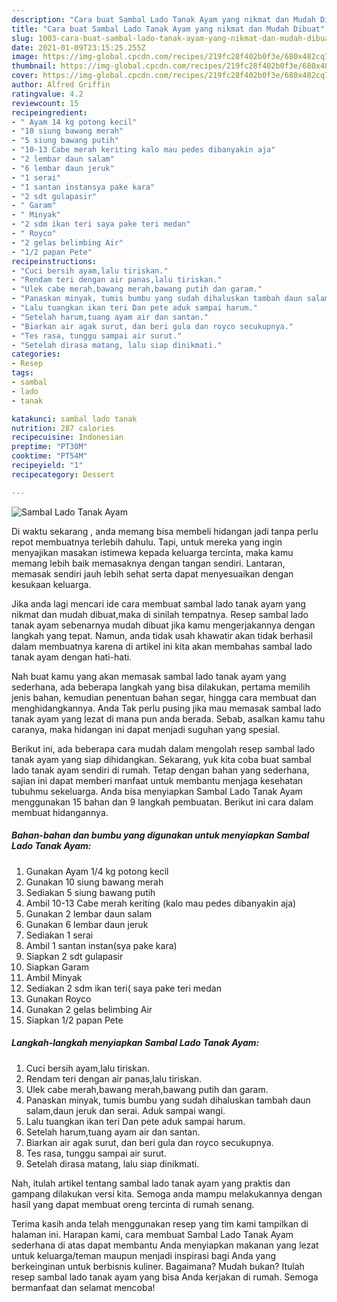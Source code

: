 ```yaml
---
description: "Cara buat Sambal Lado Tanak Ayam yang nikmat dan Mudah Dibuat"
title: "Cara buat Sambal Lado Tanak Ayam yang nikmat dan Mudah Dibuat"
slug: 1003-cara-buat-sambal-lado-tanak-ayam-yang-nikmat-dan-mudah-dibuat
date: 2021-01-09T23:15:25.255Z
image: https://img-global.cpcdn.com/recipes/219fc28f402b0f3e/680x482cq70/sambal-lado-tanak-ayam-foto-resep-utama.jpg
thumbnail: https://img-global.cpcdn.com/recipes/219fc28f402b0f3e/680x482cq70/sambal-lado-tanak-ayam-foto-resep-utama.jpg
cover: https://img-global.cpcdn.com/recipes/219fc28f402b0f3e/680x482cq70/sambal-lado-tanak-ayam-foto-resep-utama.jpg
author: Alfred Griffin
ratingvalue: 4.2
reviewcount: 15
recipeingredient:
- " Ayam 14 kg potong kecil"
- "10 siung bawang merah"
- "5 siung bawang putih"
- "10-13 Cabe merah keriting kalo mau pedes dibanyakin aja"
- "2 lembar daun salam"
- "6 lembar daun jeruk"
- "1 serai"
- "1 santan instansya pake kara"
- "2 sdt gulapasir"
- " Garam"
- " Minyak"
- "2 sdm ikan teri saya pake teri medan"
- " Royco"
- "2 gelas belimbing Air"
- "1/2 papan Pete"
recipeinstructions:
- "Cuci bersih ayam,lalu tiriskan."
- "Rendam teri dengan air panas,lalu tiriskan."
- "Ulek cabe merah,bawang merah,bawang putih dan garam."
- "Panaskan minyak, tumis bumbu yang sudah dihaluskan tambah daun salam,daun jeruk dan serai. Aduk sampai wangi."
- "Lalu tuangkan ikan teri Dan pete aduk sampai harum."
- "Setelah harum,tuang ayam air dan santan."
- "Biarkan air agak surut, dan beri gula dan royco secukupnya."
- "Tes rasa, tunggu sampai air surut."
- "Setelah dirasa matang, lalu siap dinikmati."
categories:
- Resep
tags:
- sambal
- lado
- tanak

katakunci: sambal lado tanak 
nutrition: 287 calories
recipecuisine: Indonesian
preptime: "PT30M"
cooktime: "PT54M"
recipeyield: "1"
recipecategory: Dessert

---
```



![Sambal Lado Tanak Ayam](https://img-global.cpcdn.com/recipes/219fc28f402b0f3e/680x482cq70/sambal-lado-tanak-ayam-foto-resep-utama.jpg)

Di waktu  sekarang , anda memang bisa membeli hidangan jadi tanpa perlu repot membuatnya terlebih dahulu. Tapi, untuk mereka yang ingin menyajikan masakan istimewa kepada keluarga tercinta, maka kamu memang lebih baik memasaknya dengan tangan sendiri. Lantaran, memasak sendiri jauh lebih sehat serta dapat menyesuaikan dengan kesukaan keluarga.

Jika anda lagi mencari ide cara membuat sambal lado tanak ayam yang nikmat dan mudah dibuat,maka di sinilah tempatnya. Resep sambal lado tanak ayam  sebenarnya mudah dibuat jika kamu mengerjakannya dengan langkah yang tepat. Namun, anda tidak usah khawatir akan tidak berhasil dalam membuatnya 
karena di artikel ini kita akan membahas sambal lado tanak ayam dengan hati-hati.  



Nah buat kamu yang akan memasak sambal lado tanak ayam yang sederhana, ada beberapa langkah yang bisa dilakukan, pertama memilih jenis bahan, kemudian penentuan bahan segar, hingga cara membuat dan menghidangkannya. Anda Tak perlu pusing jika mau memasak sambal lado tanak ayam yang lezat di mana pun anda berada. Sebab, asalkan kamu  tahu caranya, maka hidangan ini dapat menjadi suguhan yang spesial.

Berikut ini, ada beberapa cara mudah dalam mengolah resep sambal lado tanak ayam yang siap dihidangkan. Sekarang, yuk kita coba buat sambal lado tanak ayam sendiri di rumah. Tetap dengan bahan yang sederhana, sajian ini dapat memberi manfaat untuk membantu menjaga kesehatan tubuhmu sekeluarga. Anda bisa menyiapkan Sambal Lado Tanak Ayam menggunakan 15 bahan dan 9 langkah pembuatan. Berikut ini cara dalam membuat hidangannya.

<!--inarticleads1-->

##### Bahan-bahan dan bumbu yang digunakan untuk menyiapkan Sambal Lado Tanak Ayam:

1. Gunakan  Ayam 1/4 kg potong kecil
1. Gunakan 10 siung bawang merah
1. Sediakan 5 siung bawang putih
1. Ambil 10-13 Cabe merah keriting (kalo mau pedes dibanyakin aja)
1. Gunakan 2 lembar daun salam
1. Gunakan 6 lembar daun jeruk
1. Sediakan 1 serai
1. Ambil 1 santan instan(sya pake kara)
1. Siapkan 2 sdt gulapasir
1. Siapkan  Garam
1. Ambil  Minyak
1. Sediakan 2 sdm ikan teri( saya pake teri medan
1. Gunakan  Royco
1. Gunakan 2 gelas belimbing Air
1. Siapkan 1/2 papan Pete




<!--inarticleads2-->

##### Langkah-langkah menyiapkan Sambal Lado Tanak Ayam:

1. Cuci bersih ayam,lalu tiriskan.
1. Rendam teri dengan air panas,lalu tiriskan.
1. Ulek cabe merah,bawang merah,bawang putih dan garam.
1. Panaskan minyak, tumis bumbu yang sudah dihaluskan tambah daun salam,daun jeruk dan serai. Aduk sampai wangi.
1. Lalu tuangkan ikan teri Dan pete aduk sampai harum.
1. Setelah harum,tuang ayam air dan santan.
1. Biarkan air agak surut, dan beri gula dan royco secukupnya.
1. Tes rasa, tunggu sampai air surut.
1. Setelah dirasa matang, lalu siap dinikmati.




Nah, itulah artikel tentang  sambal lado tanak ayam  yang praktis dan gampang dilakukan versi kita. Semoga anda mampu melakukannya dengan hasil yang dapat membuat oreng tercinta di rumah senang. 

Terima kasih anda telah menggunakan resep yang tim kami tampilkan di halaman ini. Harapan kami, cara membuat  Sambal Lado Tanak Ayam sederhana di atas dapat membantu Anda menyiapkan makanan yang lezat untuk keluarga/teman maupun menjadi inspirasi bagi Anda yang berkeinginan untuk berbisnis kuliner. Bagaimana? Mudah bukan? Itulah resep sambal lado tanak ayam yang bisa Anda kerjakan di rumah. Semoga bermanfaat dan selamat mencoba!


